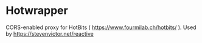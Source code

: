 # Hotwrapper

CORS-enabled proxy for HotBits ( https://www.fourmilab.ch/hotbits/ ). Used by https://stevenvictor.net/reactive
